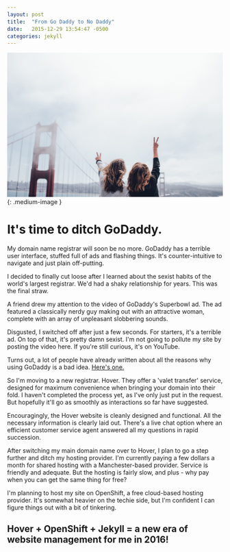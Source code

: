 ```yaml
---
layout: post
title:  "From Go Daddy to No Daddy"
date:   2015-12-29 13:54:47 -0500
categories: jekyll 
---
```


![Clouds in sky](/images/clouds.jpg){: .medium-image }

# It's time to ditch GoDaddy. 

My domain name registrar will soon be no more. GoDaddy has a terrible user interface, stuffed full of ads and flashing things. It's counter-intuitive to navigate and just plain off-putting. 

I decided to finally cut loose after I learned about the sexist habits of the world's largest registrar. We'd had a shaky relationship for years. This was the final straw. 

A friend drew my attention to the video of GoDaddy's Superbowl ad. The ad featured a classically nerdy guy making out with an attractive woman, complete with an array of unpleasant slobbering sounds. 

Disgusted, I switched off after just a few seconds. For starters, it's a terrible ad. On top of that, it's pretty damn sexist. I'm not going to pollute my site by posting the video here. If you're still curious, it's on YouTube. 

Turns out, a lot of people have already written about all the reasons why using GoDaddy is a bad idea. [Here's one.](https://karveldigital.com/why-i-dont-use-godaddy-you-shouldnt-either/)

So I'm moving to a new registrar. Hover. They offer a 'valet transfer' service, designed for maximum convenience when bringing your domain into their fold. I haven't completed the process yet, as I've only just put in the request. But hopefully it'll go as smoothly as interactions so far have suggested.

Encouragingly, the Hover website is cleanly designed and functional. All the necessary information is clearly laid out. There's a live chat option where an efficient customer service agent answered all my questions in rapid succession. 

After switching my main domain name over to Hover, I plan to go a step further and ditch my hosting provider. I'm currently paying a few dollars a month for shared hosting with a Manchester-based provider. Service is friendly and adequate. But the hosting is fairly slow, and plus - why pay when you can get the same thing for free? 

I'm planning to host my site on OpenShift, a free cloud-based hosting provider. It's somewhat heavier on the techie side, but I'm confident I can figure things out with a bit of tinkering. 

## Hover + OpenShift + Jekyll = a new era of website management for me in 2016! 

